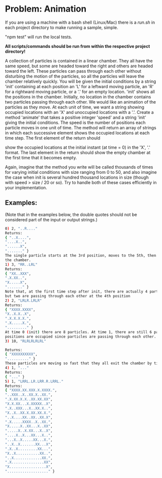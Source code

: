 # Problem: Animation

If you are using a machine with a bash shell (Linux/Mac) there is a *run.sh* in each project directory to make running a sample, simple.

"npm test" will run the local tests.

**All scripts/commands should be run from within the respective project directory!**

A collection of particles is contained in a linear chamber. They all have the same speed,
but some are headed toward the right and others are headed toward the left. These
particles can pass through each other without disturbing the motion of the particles, so
all the particles will leave the chamber relatively quickly.
You will be given the initial conditions by a string 'init' containing at each position an 'L'
for a leftward moving particle, an 'R' for a rightward moving particle, or a '.' for an empty
location. 'init' shows all the positions in the chamber. Initially, no location in the chamber
contains two particles passing through each other.
We would like an animation of the particles as they move. At each unit of time, we want
a string showing occupied locations with an 'X' and unoccupied locations with a '.'.
Create a method 'animate' that takes a positive integer 'speed' and a string 'init' giving
the initial conditions. The speed is the number of positions each particle moves in one
unit of time. The method will return an array of strings in which each successive element
shows the occupied locations at each time step. The first element of the return should

show the occupied locations at the initial instant (at time = 0) in the 'X', '.' format. The
last element in the return should show the empty chamber at the first time that it
becomes empty.

Again, imagine that the method you write will be called thousands of times for varying
initial conditions with size ranging from 0 to 50, and also imagine the case when init is
several hundred thousand locations in size (though with speed > size / 20 or so). Try to
handle both of these cases efficiently in your implementation.

## Examples:

(Note that in the examples below, the double quotes should not be considered part of the input or output strings.)

```bash
0) 2, "..R...."
Returns:
{ "..X....",
"....X..",
"......X",
"......." }
The single particle starts at the 3rd position, moves to the 5th, then 7th, and then out of
the chamber.
1) 3, "RR..LRL"
Returns:
{ "XX..XXX",
".X.XX..",
"X.....X",
"......." }
Note that, at the first time step after init, there are actually 4 particles in the chamber,
but two are passing through each other at the 4th position
2) 2, "LRLR.LRLR"
Returns:
{ "XXXX.XXXX",
"X..X.X..X",
".X.X.X.X.",
".X.....X.",
"........." }
At time 0 (init) there are 8 particles. At time 1, there are still 6 particles, but only 4
positions are occupied since particles are passing through each other.
3) 10, "RLRLRLRLRL"

Returns:
{ "XXXXXXXXXX",
".........." }
These particles are moving so fast that they all exit the chamber by time 1.
4) 1, "..."
Returns:
{ "..." }
5) 1, "LRRL.LR.LRR.R.LRRL."
Returns:
{ "XXXX.XX.XXX.X.XXXX.",
"..XXX..X..XX.X..XX.",
".X.XX.X.X..XX.XX.XX",
"X.X.XX...X.XXXXX..X",
".X..XXX...X..XX.X..",
"X..X..XX.X.XX.XX.X.",
"..X....XX..XX..XX.X",
".X.....XXXX..X..XX.",
"X.....X..XX...X..XX",
".....X..X.XX...X..X",
"....X..X...XX...X..",
"...X..X.....XX...X.",
"..X..X.......XX...X",
".X..X.........XX...",
"X..X...........XX..",
"..X.............XX.",
".X...............XX",
"X.................X",
"..................." }
```

